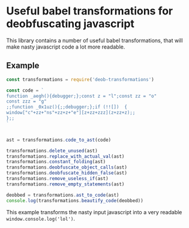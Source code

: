 # Useful babel transformations for deobfuscating javascript

This library contains a number of useful babel transformations, that will make nasty javascript code a lot more readable.

## Example


```js
const transformations = require('deob-transformations')

const code = `
function _aegh(){debugger;};const z = "l";const zz = "o"
const zzz = "g"
;;function _0x1uz(){;;debugger;};if (!![])  {
window["c"+zz+"ns"+zz+z+"e"][z+zz+zzz](z+zz+z);;
};;
`


ast = transformations.code_to_ast(code)

transformations.delete_unused(ast)
transformations.replace_with_actual_val(ast)
transformations.constant_folding(ast)
transformations.deobfuscate_object_calls(ast)
transformations.deobfuscate_hidden_false(ast)
transformations.remove_useless_if(ast)
transformations.remove_empty_statements(ast)

deobbed = transformations.ast_to_code(ast)
console.log(transformations.beautify_code(deobbed))
```

This example transforms the nasty input javascript into a very readable `window.console.log('lol')`.
